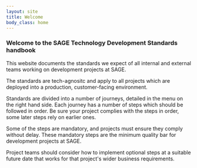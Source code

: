 ```yaml
---
layout: site
title: Welcome
body_class: home
---
```


### Welcome to the SAGE Technology Development Standards handbook

This website documents the standards we expect of all internal and external teams working on development projects at SAGE.

The standards are tech-agnositc and apply to all projects which are deployed into a production, customer-facing environment. 

Standards are divided into a number of journeys, detailed in the menu on the right hand side. Each journey has a number of steps which should be followed in order. Be sure your project complies with the steps in order, some later steps rely on earlier ones. 

Some of the steps are mandatory, and projects must ensure they comply without delay. These mandatory steps are the minimum quality bar for development projects at SAGE. 

Project teams should consider how to implement optional steps at a suitable future date that works for that project's wider business requirements.

